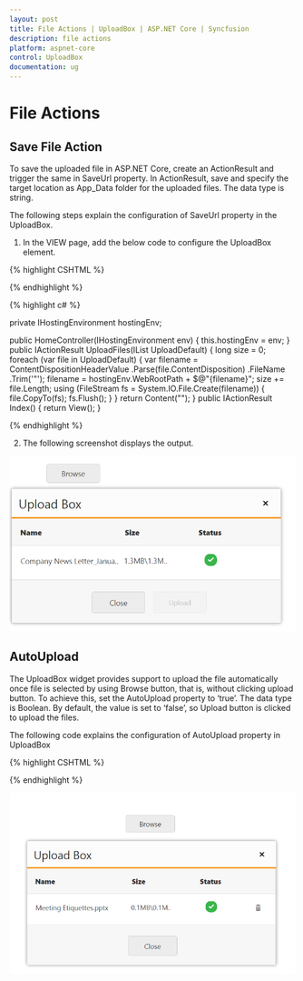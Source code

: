 ```yaml
---
layout: post
title: File Actions | UploadBox | ASP.NET Core | Syncfusion
description: file actions
platform: aspnet-core
control: UploadBox
documentation: ug
---
```


# File Actions

## Save File Action 

To save the uploaded file in ASP.NET Core, create an ActionResult and trigger the same in SaveUrl property.  In ActionResult, save and specify the target location as App_Data folder for the uploaded files. The data type is string.

The following steps explain the configuration of SaveUrl property in the UploadBox. 

1. In the VIEW page, add the below code to configure the UploadBox element.

{% highlight CSHTML %}

<ej-upload-box id="UploadDefault" save-url="UploadFiles"></ej-upload-box>
		
{% endhighlight %}   

{% highlight c# %}

private IHostingEnvironment hostingEnv;

public HomeController(IHostingEnvironment env)
{
	this.hostingEnv = env;
}
public IActionResult UploadFiles(IList<IFormFile> UploadDefault)
{
	long size = 0;
	foreach (var file in UploadDefault)
	{
		var filename = ContentDispositionHeaderValue
						.Parse(file.ContentDisposition)
						.FileName
						.Trim('"');
		filename = hostingEnv.WebRootPath + $@"\{filename}";
		size += file.Length;
		using (FileStream fs = System.IO.File.Create(filename))
		{
			file.CopyTo(fs);
			fs.Flush();
		}
	}
	return Content("");
}
public IActionResult Index()
{
	return View();
}

{% endhighlight %}

2. The following screenshot displays the output. 

![](File-Actions_images/File-Actions_img1.png)

## AutoUpload

The UploadBox widget provides support to upload the file automatically once file is selected by using Browse button, that is, without clicking upload button. To achieve this, set the AutoUpload property to ‘true’. The data type is Boolean. By default, the value is set to ‘false’, so Upload button is clicked to upload the files. 

The following code explains the configuration of AutoUpload property in UploadBox

{% highlight CSHTML %}

<ej-upload-box id="UploadDefault" save-url="//mvc.syncfusion.com/Services/FileUpload/UploadBox/saveFiles" remove-url="//mvc.syncfusion.com/Services/FileUpload/UploadBox/removeFiles" auto-upload="true"></ej-upload-box>

{% endhighlight %}   

![](File-Actions_images/File-Actions_img2.png)